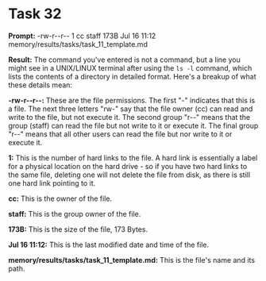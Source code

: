 # Task 32

**Prompt:** -rw-r--r--  1 cc  staff   173B Jul 16 11:12 memory/results/tasks/task_11_template.md

**Result:**
The command you've entered is not a command, but a line you might see in a UNIX/LINUX terminal after using the `ls -l` command, which lists the contents of a directory in detailed format. Here's a breakup of what these details mean:

**-rw-r--r--:** These are the file permissions. The first "-" indicates that this is a file. The next three letters "rw-" say that the file owner (cc) can read and write to the file, but not execute it. The second group "r--" means that the group (staff) can read the file but not write to it or execute it. The final group "r--" means that all other users can read the file but nor write to it or execute it.

**1:** This is the number of hard links to the file. A hard link is essentially a label for a physical location on the hard drive - so if you have two hard links to the same file, deleting one will not delete the file from disk, as there is still one hard link pointing to it.

**cc:** This is the owner of the file.

**staff:** This is the group owner of the file.

**173B:** This is the size of the file, 173 Bytes.

**Jul 16 11:12:** This is the last modified date and time of the file.

**memory/results/tasks/task_11_template.md:** This is the file's name and its path.
